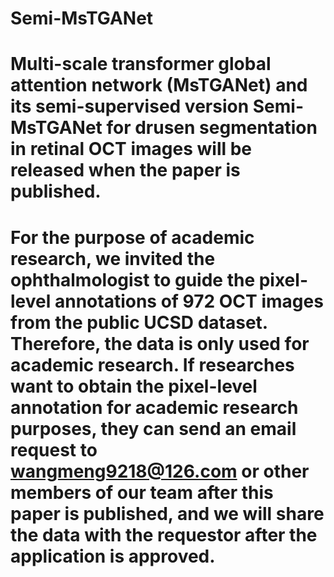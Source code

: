 # Semi-MsTGANet
# Multi-scale transformer global attention network (MsTGANet) and its semi-supervised version Semi-MsTGANet for drusen segmentation in retinal OCT images will be released when the paper is published.
# For the purpose of academic research, we invited the ophthalmologist to guide the pixel-level annotations of 972 OCT images from the public UCSD dataset. Therefore, the data is only used for academic research. If researches want to obtain the pixel-level annotation for academic research purposes, they can send an email request to wangmeng9218@126.com or other members of our team after this paper is published, and we will share the data with the requestor after the application is approved. 
